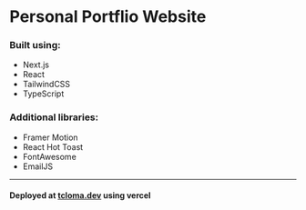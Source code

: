 # Personal Portflio Website

### Built using:

-  Next.js
-  React
-  TailwindCSS
-  TypeScript

### Additional libraries:

-  Framer Motion
-  React Hot Toast
-  FontAwesome
-  EmailJS

<hr>

#### Deployed at [tcloma.dev](https://tcloma.dev) using vercel
